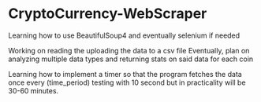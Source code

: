 # CryptoCurrency-WebScraper

Learning how to use BeautifulSoup4 and eventually selenium if needed

Working on reading the uploading the data to a csv file
Eventually, plan on analyzing multiple data types and returning stats on said data for each coin

Learning how to implement a timer so that the program fetches the data once every (time_period) testing with 10 second but in practicality will be 30-60 minutes.
